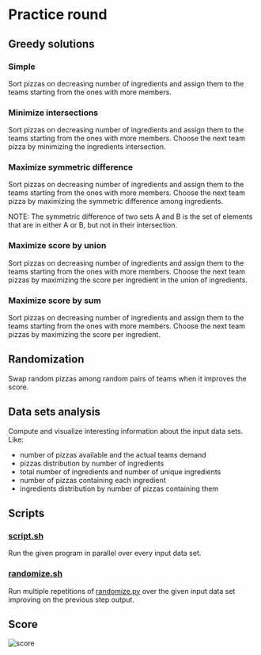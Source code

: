 # Practice round

## Greedy solutions

### Simple

Sort pizzas on decreasing number of ingredients and assign them to the teams
starting from the ones with more members.

### Minimize intersections

Sort pizzas on decreasing number of ingredients and assign them to the teams
starting from the ones with more members. Choose the next team pizza by
minimizing the ingredients intersection.

### Maximize symmetric difference

Sort pizzas on decreasing number of ingredients and assign them to the teams
starting from the ones with more members. Choose the next team pizza by
maximizing the symmetric difference among ingredients.

NOTE: The symmetric difference of two sets A and B is the set of elements that
are in either A or B, but not in their intersection.

### Maximize score by union

Sort pizzas on decreasing number of ingredients and assign them to the teams
starting from the ones with more members. Choose the next team pizzas by
maximizing the score per ingredient in the union of ingredients.

### Maximize score by sum

Sort pizzas on decreasing number of ingredients and assign them to the teams
starting from the ones with more members. Choose the next team pizzas by
maximizing the score per ingredient.

## Randomization

Swap random pizzas among random pairs of teams when it improves the score.

## Data sets analysis

Compute and visualize interesting information about the input data sets. Like:

- number of pizzas available and the actual teams demand
- pizzas distribution by number of ingredients
- total number of ingredients and number of unique ingredients
- number of pizzas containing each ingredient
- ingredients distribution by number of pizzas containing them

## Scripts

### [script.sh](script.sh)

Run the given program in parallel over every input data set.

### [randomize.sh](randomize.sh)

Run multiple repetitions of [randomize.py](randomize.py) over the given input
data set improving on the previous step output.

## Score

![score](https://user-images.githubusercontent.com/15113769/110214042-06930700-7ea3-11eb-9824-19fb087a4506.png)

